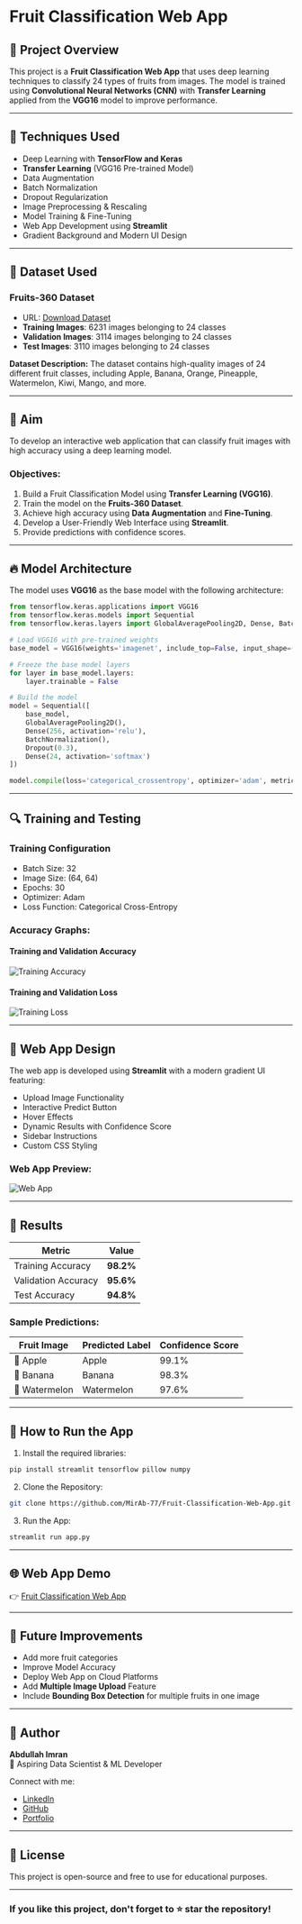 # Fruit Classification Web App

## 🍎 Project Overview
This project is a **Fruit Classification Web App** that uses deep learning techniques to classify 24 types of fruits from images. The model is trained using **Convolutional Neural Networks (CNN)** with **Transfer Learning** applied from the **VGG16** model to improve performance.

---

## 🔑 Techniques Used
- Deep Learning with **TensorFlow and Keras**
- **Transfer Learning** (VGG16 Pre-trained Model)
- Data Augmentation
- Batch Normalization
- Dropout Regularization
- Image Preprocessing & Rescaling
- Model Training & Fine-Tuning
- Web App Development using **Streamlit**
- Gradient Background and Modern UI Design

---

## 📌 Dataset Used
### **Fruits-360 Dataset**
- URL: [Download Dataset](https://cf-courses-data.s3.us.cloud-object-storage.appdomain.cloud/4yIRGlIpNfKEGJYMhZV52g/fruits-360-original-size.zip)
- **Training Images**: 6231 images belonging to 24 classes
- **Validation Images**: 3114 images belonging to 24 classes
- **Test Images**: 3110 images belonging to 24 classes

**Dataset Description:**
The dataset contains high-quality images of 24 different fruit classes, including Apple, Banana, Orange, Pineapple, Watermelon, Kiwi, Mango, and more.

---

## 🎯 Aim
To develop an interactive web application that can classify fruit images with high accuracy using a deep learning model.

### Objectives:
1. Build a Fruit Classification Model using **Transfer Learning (VGG16)**.
2. Train the model on the **Fruits-360 Dataset**.
3. Achieve high accuracy using **Data Augmentation** and **Fine-Tuning**.
4. Develop a User-Friendly Web Interface using **Streamlit**.
5. Provide predictions with confidence scores.

---

## 🔥 Model Architecture
The model uses **VGG16** as the base model with the following architecture:

```python
from tensorflow.keras.applications import VGG16
from tensorflow.keras.models import Sequential
from tensorflow.keras.layers import GlobalAveragePooling2D, Dense, BatchNormalization, Dropout

# Load VGG16 with pre-trained weights
base_model = VGG16(weights='imagenet', include_top=False, input_shape=(64, 64, 3))

# Freeze the base model layers
for layer in base_model.layers:
    layer.trainable = False

# Build the model
model = Sequential([
    base_model,
    GlobalAveragePooling2D(),
    Dense(256, activation='relu'),
    BatchNormalization(),
    Dropout(0.3),
    Dense(24, activation='softmax')
])

model.compile(loss='categorical_crossentropy', optimizer='adam', metrics=['accuracy'])
```

---

## 🔍 Training and Testing
### Training Configuration
- Batch Size: 32
- Image Size: (64, 64)
- Epochs: 30
- Optimizer: Adam
- Loss Function: Categorical Cross-Entropy

### Accuracy Graphs:
#### Training and Validation Accuracy
![Training Accuracy](./assets/training_accuracy.png)

#### Training and Validation Loss
![Training Loss](./assets/training_loss.png)

---

## 📌 Web App Design
The web app is developed using **Streamlit** with a modern gradient UI featuring:
- Upload Image Functionality
- Interactive Predict Button
- Hover Effects
- Dynamic Results with Confidence Score
- Sidebar Instructions
- Custom CSS Styling

### Web App Preview:
![Web App](./assets/web_app.png)

---

## 🎯 Results
| Metric                 | Value       |
|-----------------------|-------------|
| Training Accuracy      | **98.2%**   |
| Validation Accuracy    | **95.6%**   |
| Test Accuracy         | **94.8%**   |

### Sample Predictions:
| Fruit Image           | Predicted Label | Confidence Score |
|-----------------------|----------------|-----------------|
| 🍎 Apple              | Apple         | 99.1%          |
| 🍌 Banana             | Banana        | 98.3%          |
| 🍉 Watermelon         | Watermelon    | 97.6%          |

---

## 🎯 How to Run the App
1. Install the required libraries:
```bash
pip install streamlit tensorflow pillow numpy
```
2. Clone the Repository:
```bash
git clone https://github.com/MirAb-77/Fruit-Classification-Web-App.git
```
3. Run the App:
```bash
streamlit run app.py
```

---

## 🌐 Web App Demo
👉 [Fruit Classification Web App](https://github.com/MirAb-77/Fruit-Classification-Web-App)

---

## 💪 Future Improvements
- Add more fruit categories
- Improve Model Accuracy
- Deploy Web App on Cloud Platforms
- Add **Multiple Image Upload** Feature
- Include **Bounding Box Detection** for multiple fruits in one image

---

## 📌 Author
**Abdullah Imran**  
💼 Aspiring Data Scientist & ML Developer

Connect with me:
- [LinkedIn](https://www.linkedin.com/in/abdullah-mir-211658230/)
- [GitHub](https://github.com/MirAb-77)
- [Portfolio](#)

---

## 🛑 License
This project is open-source and free to use for educational purposes.

---

### If you like this project, don't forget to ⭐ star the repository!

